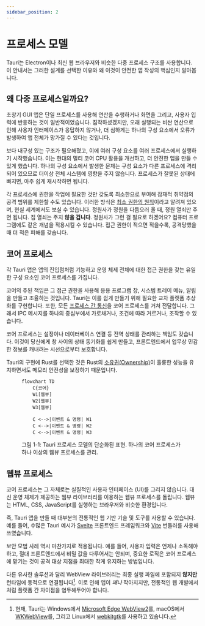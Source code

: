 ```yaml
---
sidebar_position: 2
---
```


# 프로세스 모델

Tauri는 Electron이나 최신 웹 브라우저와 비슷한 다중 프로세스 구조를 사용합니다. 이 안내서는 그러한 설계를 선택한 이유와 왜 이것이 안전한 앱 작성의 핵심인지 알아봅니다.

## 왜 다중 프로세스일까요?

초창기 GUI 앱은 단일 프로세스를 사용해 연산을 수행하거나 화면을 그리고, 사용자 입력에 반응하는 것이 일반적이었습니다. 짐작하셨겠지만, 오래 실행되는 비싼 연산으로 인해 사용자 인터페이스가 응답하지 않거나, 더 심하게는 하나의 구성 요소에서 오류가 발생하여 앱 전체가 망가질 수 있다는 것입니다.

보다 내구성 있는 구조가 필요해졌고, 이에 여러 구성 요소를 여러 프로세스에서 실행하기 시작했습니다. 이는 현대의 멀티 코어 CPU 활용을 개선하고, 더 안전한 앱을 만들 수 있게 했습니다. 하나의 구성 요소에서 발생한 문제는 구성 요소가 다른 프로세스에 격리되어 있으므로 더이상 전체 시스템에 영향을 주지 않습니다. 프로세스가 잘못된 상태에 빠지면, 아주 쉽게 재시작하면 됩니다.

각 프로세스에 권한을 작업에 필요한 것만 갖도록 최소한으로 부여해 잠재적 취약점의 공격 범위를 제한할 수도 있습니다. 이러한 방식은 [최소 권한의 원칙][]이라고 알려져 있으며, 현실 세계에서도 보실 수 있습니다. 정원사가 정원을 다듬으러 올 때, 정원 열쇠만 주면 됩니다. 집 열쇠는 주지 **않을 겁니다**. 정원사가 그런 걸 필요로 하겠어요? 컴퓨터 프로그램에도 같은 개념을 적용시킬 수 있습니다. 접근 권한이 적으면 적을수록, 공격당했을 때 더 적은 피해를 갖습니다.

## 코어 프로세스

각 Tauri 앱은 앱의 진입점처럼 기능하고 운영 체제 전체에 대한 접근 권한을 갖는 유일한 구성 요소인 코어 프로세스를 가집니다.

코어의 주된 책임은 그 접근 권한을 사용해 응용 프로그램 창, 시스템 트레이 메뉴, 알림을 만들고 조율하는 것입니다. Tauri는 이를 쉽게 만들기 위해 필요한 교차 플랫폼 추상화를 구현합니다. 또한, 모든 [프로세스 간 통신][]을 코어 프로세스를 거쳐 전달합니다. 그래서 IPC 메시지를 하나의 중심부에서 가로채거나, 조건에 따라 거르거나, 조작할 수 있습니다.

코어 프로세스는 설정이나 데이터베이스 연결 등 전역 상태를 관리하는 책임도 갖습니다. 이것이 당신에게 창 사이의 상태 동기화를 쉽게 만들고, 프론트엔드에서 업무상 민감한 정보를 캐내려는 시선으로부터 보호합니다.

Tauri의 구현에 Rust를 선택한 것은 Rust의 [소유권(Ownership)][]이 훌륭한 성능을 유지하면서도 메모리 안전성을 보장하기 때문입니다.

<figure>

```mermaid
flowchart TD
    C{코어}
    W1[웹뷰]
    W2[웹뷰]
    W3[웹뷰]

    C <-->|이벤트 & 명령| W1
    C <-->|이벤트 & 명령| W2
    C <-->|이벤트 & 명령| W3
```

<figcaption>그림 1-1: Tauri 프로세스 모델의 단순화된 표현. 하나의 코어 프로세스가 하나 이상의 웹뷰 프로세스를 관리.</figcaption>
</figure>

## 웹뷰 프로세스

코어 프로세스는 그 자체로는 실질적인 사용자 인터페이스 (UI)를 그리지 않습니다. 대신 운영 체제가 제공하는 웹뷰 라이브러리를 이용하는 웹뷰 프로세스를 돌립니다. 웹뷰는 HTML, CSS, JavaScript를 실행하는 브라우저와 비슷한 환경입니다.

즉, Tauri 앱을 만들 때 대부분의 전통적인 웹 기반 기술 및 도구를 사용할 수 있습니다. 예를 들어, 수많은 Tauri 예시가 [Svelte][] 프론트엔드 프레임워크와 [Vite][] 번들러를 사용해 쓰였습니다.

보안 모범 사례 역시 마찬가지로 적용됩니다. 예를 들어, 사용자 입력은 언제나 소독해야 하고, 절대 프론트엔드에서 비밀 값을 다루어서는 안되며, 중요한 로직은 코어 프로세스에 맡기는 것이 공격 대상 지점을 최대한 작게 유지하는 방법입니다.

다른 유사한 솔루션과 달리 WebView 라이브러리는 최종 실행 파일에 포함되지 **않지만** 런타임에 동적으로 연결됩니다[^1]. 이로 인해 앱이 _꽤나_ 작아지지만, 전통적인 웹 개발에서처럼 플랫폼 간 차이점을 염두해두어야 합니다.

<!-- prettier-ignore -->
[^1]: 현재, Tauri는 Windows에서 [Microsoft Edge WebView2][]를, macOS에서 [WKWebView][]를, 그리고 Linux에서 [webkitgtk][]를 사용하고 있습니다.

[최소 권한의 원칙]: https://en.wikipedia.org/wiki/Principle_of_least_privilege
[프로세스 간 통신]: ./inter-process-communication/readme.md
[소유권(Ownership)]: https://doc.rust-lang.org/book/ch04-01-what-is-ownership.html
[Microsoft Edge WebView2]: https://docs.microsoft.com/en-us/microsoft-edge/webview2/
[WKWebView]: https://developer.apple.com/documentation/webkit/wkwebview
[webkitgtk]: https://webkitgtk.org
[Svelte]: https://svelte.dev/
[Vite]: https://vitejs.dev/
